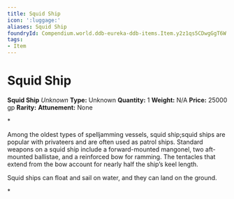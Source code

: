 ```yaml
---
title: Squid Ship
icon: ':luggage:'
aliases: Squid Ship
foundryId: Compendium.world.ddb-eureka-ddb-items.Item.y2z1qs5CDwgGgT6W
tags:
- Item
---
```


# Squid Ship

**Squid Ship**
_Unknown_
**Type:** Unknown
**Quantity:** 1
**Weight:** N/A
**Price:** 25000 gp
**Rarity:** 
**Attunement:** None

*<p>Among the oldest types of spelljamming vessels, squid ship;squid ships are popular with privateers and are often used as patrol ships. Standard weapons on a squid ship include a forward-mounted mangonel, two aft-mounted ballistae, and a reinforced bow for ramming. The tentacles that extend from the bow account for nearly half the ship’s keel length.

Squid ships can float and sail on water, and they can land on the ground.</p>*
